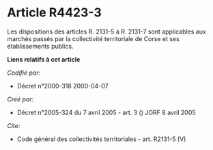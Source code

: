 # Article R4423-3

Les dispositions des articles R. 2131-5 à R. 2131-7 sont applicables aux marchés passés par la collectivité territoriale de
Corse et ses établissements publics.

**Liens relatifs à cet article**

_Codifié par_:

  - Décret n°2000-318 2000-04-07

_Créé par_:

  - Décret n°2005-324 du 7 avril 2005 - art. 3 () JORF 8 avril 2005

_Cite_:

  - Code général des collectivités territoriales - art. R2131-5 (V)
